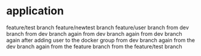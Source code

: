 # application
feature/test branch
feature/newtest branch
feature/user branch
from dev branch
from dev branch again
from dev branch again
from dev branch again after adding user to the docker group
from dev branch again
from the dev branch again
from the feature branch
from the feature/test branch

